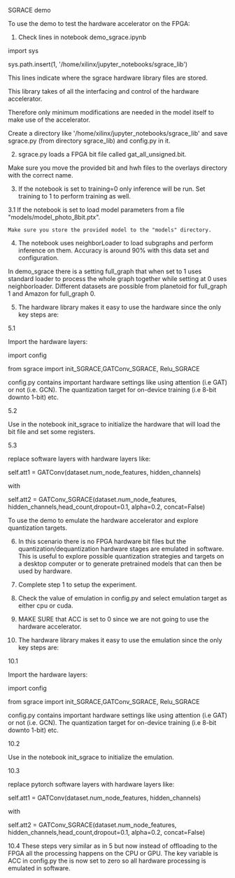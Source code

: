 SGRACE demo 

To use the demo to test the hardware accelerator on the FPGA:

1. Check lines in notebook demo_sgrace.ipynb

import sys

sys.path.insert(1, '/home/xilinx/jupyter_notebooks/sgrace_lib')

This lines indicate where the sgrace hardware library files are stored. 

This library takes of all the interfacing and control of the hardware accelerator. 

Therefore only minimum modifications are needed in the model itself to make use of the accelerator. 

Create a directory like '/home/xilinx/jupyter_notebooks/sgrace_lib' and save sgrace.py (from directory sgrace_lib) and config.py in it.


2. sgrace.py loads a FPGA bit file called gat_all_unsigned.bit. 

Make sure you move the provided  bit and hwh files to the overlays directory with the correct name.

3. If the notebook is set to training=0 only inference will be run. Set training to 1 to perform training as well. 

3.1 If the notebook is set to load model parameters from a file "models/model_photo_8bit.ptx". 

    Make sure you store the provided model to the "models" directory.

4. The notebook uses neighborLoader to load subgraphs and perform inference on them. Accuracy is around 90% with this data set and configuration.  

In demo_sgrace there is a setting full_graph that when set to 1 uses standard loader to process the whole graph together while setting at 0 uses neighborloader.
Different datasets are possible from planetoid for full_graph 1 and Amazon for full_graph 0. 

5. The hardware library makes it easy to use the hardware since the only key steps are:

 5.1

 Import the hardware layers:

 import config

 from sgrace import init_SGRACE,GATConv_SGRACE, Relu_SGRACE

 config.py contains important hardware settings like using attention (i.e GAT) or not (i.e. GCN). The quantization target for on-device training (i.e 8-bit downto 1-bit) etc.

 5.2

 Use in the notebook init_sgrace to initialize the hardware that will load the bit file and set some registers.

 5.3

 replace software layers with hardware layers like:

 self.att1 = GATConv(dataset.num_node_features, hidden_channels)

 with

 self.att2 = GATConv_SGRACE(dataset.num_node_features, hidden_channels,head_count,dropout=0.1, alpha=0.2, concat=False)


To use the demo to emulate the hardware accelerator and explore quantization targets. 

6. In this scenario there is no FPGA hardware bit files but the quantization/dequantization hardware stages are emulated in software. This is useful to explore possible quantization strategies and targets on a desktop computer or to generate pretrained models that can then be used by hardware. 

7. Complete step 1 to setup the experiment. 

8. Check the value of emulation in config.py and select emulation target as either cpu or cuda. 

9. MAKE SURE that ACC is set to 0 since we are not going to use the hardware accelerator. 

10. The hardware library makes it easy to use the emulation since the only key steps are:

 10.1

 Import the hardware layers:

 import config

 from sgrace import init_SGRACE,GATConv_SGRACE, Relu_SGRACE

 config.py contains important hardware settings like using attention (i.e GAT) or not (i.e. GCN). The quantization target for on-device training (i.e 8-bit downto 1-bit) etc.

 10.2

 Use in the notebook init_sgrace to initialize the emulation.

 10.3

 replace pytorch software layers with hardware layers like:

 self.att1 = GATConv(dataset.num_node_features, hidden_channels)

 with

 self.att2 = GATConv_SGRACE(dataset.num_node_features, hidden_channels,head_count,dropout=0.1, alpha=0.2, concat=False)


 10.4 These steps very similar as in 5 but now instead of offloading to the FPGA all the processing happens on the CPU or GPU. The key variable is ACC in config.py the is now set to zero so all hardware processing is emulated in software. 


  


 

